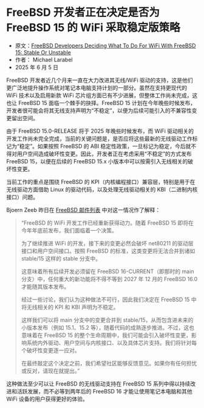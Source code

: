 # FreeBSD 开发者正在决定是否为 FreeBSD 15 的 WiFi 采取稳定版策略

- 原文：[FreeBSD Developers Deciding What To Do For WiFi With FreeBSD 15: Stable Or Unstable](https://www.phoronix.com/news/FreeBSD-15-WiFi-Plans)
- 作者： Michael Larabel
- 2025 年 6 月 5 日

FreeBSD 开发者近几个月来一直在大力改进其无线/WiFi 驱动的支持，这是他们更广泛地提升操作系统对笔记本电脑支持计划的一部分。虽然在支持更现代的 WiFi 技术以及启用新款 WiFi 芯片组方面已有不少进展，但整体工作尚未完成，这也让 FreeBSD 15 面临一个棘手的抉择。FreeBSD 15 计划在今年晚些时候发布，开发者很可能会将其无线支持声明为“不稳定”，以便为后续可能引入的不兼容性变更留出空间。

由于 FreeBSD 15.0-RELEASE 将于 2025 年晚些时候发布，而 WiFi 驱动相关的开发工作尚未完全完成，当前的关键问题是，是否应将这些最新的无线驱动工作标记为“稳定”。如果按照 FreeBSD 的 ABI 稳定性政策，一旦标记为稳定，今后就不得对用户空间造成破坏性变更。因此，开发者正在考虑采用“不稳定”的方式发布 FreeBSD 15，以便在后续的 FreeBSD 15.x 小版本中可以按需引入无线相关的破坏性变更。

当前工作的重点是围绕 FreeBSD 的 KPI（内核编程接口）兼容层，特别是用于在无线驱动方面借助 Linux 的驱动代码，以及处理无线驱动相关的 KBI（二进制内核接口）问题。

Bjoern Zeeb 昨日在 [FreeBSD 邮件列表](https://lists.freebsd.org/archives/freebsd-current/2025-June/007800.html) 中对这一情况作了解释：

> “FreeBSD 的 WiFi 开发工作已经重新获得动力。随着 FreeBSD 15 即将在今年年底前发布，我们面临着一个决策。
>
> 为了继续推进 WiFi 的开发，接下来的变更必然会破坏 net80211 的驱动层接口和用户空间接口。按照 FreeBSD 的标准，这类变更将无法合并到诸如 stable/15 这样的 stable 分支中。
>
> 这意味着所有后续开发必须留在 FreeBSD 16-CURRENT（即那时的 main 分支）中，任何重大的新功能将不得不等到 2027 年 12 月的 FreeBSD 16.0 才能随其版本发布。
>
> 经过一些讨论，我们认为这种做法不可行，因此我们决定在 FreeBSD 15 中将无线相关的 KPI 和 KBI 声明为不稳定。
>
> 这样我们可以将 main 分支中的变更合并到 stable/15，从而包含进未来的小版本发布（例如 15.1、15.2 等），随着代码的成熟逐步推进。不过，这也意味着在 FreeBSD 15 的整个生命周期中，我们可能会引入破坏性变更，影响系统内外驱动、用户空间与内核接口、以及具体芯片支持。我们将针对每个破坏性变更逐一应对。
>
> 在最终敲定这个决定之前，我们希望社区能够反馈意见。如果你有任何担忧或反对，请现在就提出。”

这种做法至少可以让 FreeBSD 的无线驱动支持在 FreeBSD 15 系列中得以持续改进和活跃发展，而不必等到两年后的 FreeBSD 16 才能让使用笔记本电脑和其他 WiFi 设备的用户获得更好的体验。
